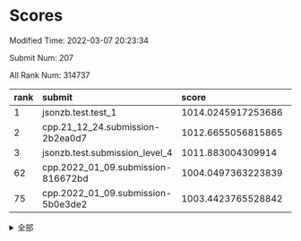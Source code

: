 # Scores

Modified Time: 2022-03-07 20:23:34

Submit Num: 207

All Rank Num: 314737

| rank |               submit               |       score        |       sigma        | pk_num |
| :--- | :--------------------------------- | :----------------- | :----------------- | :----- |
| 1    | jsonzb.test.test_1                 | 1014.0245917253686 | 0.8448552821352278 | 6080   |
| 2    | cpp.21_12_24.submission-2b2ea0d7   | 1012.6655056815865 | 0.8039765830819743 | 6082   |
| 3    | jsonzb.test.submission_level_4     | 1011.883004309914  | 0.7932439526313284 | 6082   |
| 62   | cpp.2022_01_09.submission-816672bd | 1004.0497363223839 | 0.7289532365456802 | 6084   |
| 75   | cpp.2022_01_09.submission-5b0e3de2 | 1003.4423765528842 | 0.7040232460556803 | 6090   |


<details>
<summary>全部</summary>

| rank |                 submit                 |       score        |       sigma        | pk_num |
| :--- | :------------------------------------- | :----------------- | :----------------- | :----- |
| 1    | jsonzb.test.test_1                     | 1014.0245917253686 | 0.8448552821352278 | 6080   |
| 2    | cpp.21_12_24.submission-2b2ea0d7       | 1012.6655056815865 | 0.8039765830819743 | 6082   |
| 3    | jsonzb.test.submission_level_4         | 1011.883004309914  | 0.7932439526313284 | 6082   |
| 4    | gobigger.level_3.submission_level_3_44 | 1011.4857314037955 | 0.7773539425263615 | 6086   |
| 5    | gobigger.level_3.submission_level_3_19 | 1011.2979821140066 | 0.7737382903686582 | 6088   |
| 6    | gobigger.level_3.submission_level_3_10 | 1011.2440357964639 | 0.7739665909192307 | 6078   |
| 7    | gobigger.level_3.submission_level_3_42 | 1011.1195962230564 | 0.7797050743953654 | 6079   |
| 8    | gobigger.level_3.submission_level_3_38 | 1010.9960038455815 | 0.7706080909247838 | 6082   |
| 9    | gobigger.level_3.submission_level_3_22 | 1010.8804528356692 | 0.7720870834439284 | 6080   |
| 10   | gobigger.level_3.submission_level_3_13 | 1010.8645624166508 | 0.7736064431925649 | 6083   |
| 11   | gobigger.level_3.submission_level_3_16 | 1010.7688287068473 | 0.7784274738518696 | 6082   |
| 12   | gobigger.level_3.submission_level_3_31 | 1010.6476217520984 | 0.7689377842853914 | 6079   |
| 13   | gobigger.level_3.submission_level_3_11 | 1010.6144860345023 | 0.7898225962079198 | 6082   |
| 14   | gobigger.level_3.submission_level_3_4  | 1010.6093285925158 | 0.7809365726286593 | 6080   |
| 15   | gobigger.level_3.submission_level_3_43 | 1010.5744423750507 | 0.7669511606068538 | 6083   |
| 16   | gobigger.level_3.submission_level_3_36 | 1010.5741864667013 | 0.7501753097257623 | 6085   |
| 17   | gobigger.level_3.submission_level_3_39 | 1010.4865761057523 | 0.7551555385092732 | 6082   |
| 18   | gobigger.level_3.submission_level_3_49 | 1010.3519760662136 | 0.7390305082232793 | 6085   |
| 19   | gobigger.level_3.submission_level_3_41 | 1010.3206341108269 | 0.7741772280769331 | 6085   |
| 20   | gobigger.level_3.submission_level_3_6  | 1010.252740293736  | 0.7452545990554668 | 6083   |
| 21   | gobigger.level_3.submission_level_3_30 | 1010.1725593776647 | 0.7577303044717315 | 6080   |
| 22   | gobigger.level_3.submission_level_3_7  | 1010.1725148040813 | 0.77490510358008   | 6083   |
| 23   | gobigger.level_3.submission_level_3_17 | 1010.1319310754686 | 0.7556005847552038 | 6080   |
| 24   | gobigger.level_3.submission_level_3_46 | 1010.0942669672211 | 0.7686831640312161 | 6079   |
| 25   | gobigger.level_3.submission_level_3_18 | 1010.0762547770856 | 0.7686129131641506 | 6081   |
| 26   | gobigger.level_3.submission_level_3_14 | 1009.9295307383865 | 0.7769190856149312 | 6076   |
| 27   | gobigger.level_3.submission_level_3_24 | 1009.9044198428553 | 0.7628512871243865 | 6083   |
| 28   | gobigger.level_3.submission_level_3_47 | 1009.8827613279273 | 0.7803552978967708 | 6087   |
| 29   | gobigger.level_3.submission_level_3_21 | 1009.8712121303319 | 0.7870578559205632 | 6080   |
| 30   | gobigger.level_3.submission_level_3_23 | 1009.8196112848827 | 0.7389758221324068 | 6084   |
| 31   | gobigger.level_3.submission_level_3_1  | 1009.6742166580942 | 0.7530768025148341 | 6085   |
| 32   | gobigger.level_3.submission_level_3_2  | 1009.5194489785159 | 0.748469096990282  | 6084   |
| 33   | gobigger.level_3.submission_level_3_26 | 1009.5002579250518 | 0.7551119712933868 | 6081   |
| 34   | gobigger.level_3.submission_level_3_48 | 1009.2969541441668 | 0.7334831678632555 | 6078   |
| 35   | gobigger.level_3.submission_level_3_3  | 1009.2820980462207 | 0.7363758809870584 | 6077   |
| 36   | gobigger.level_3.submission_level_3_40 | 1009.2739158681488 | 0.7320087313845843 | 6088   |
| 37   | gobigger.level_3.submission_level_3_34 | 1009.208761140229  | 0.7436006368610816 | 6081   |
| 38   | gobigger.level_3.submission_level_3_33 | 1009.2070570931421 | 0.7199614767894823 | 6080   |
| 39   | gobigger.level_3.submission_level_3_37 | 1009.194327275983  | 0.7528880382080798 | 6084   |
| 40   | gobigger.level_3.submission_level_3_8  | 1009.1476550645091 | 0.7558259314839515 | 6081   |
| 41   | gobigger.level_3.submission_level_3_32 | 1009.0992634899425 | 0.7370314008853338 | 6081   |
| 42   | gobigger.level_3.submission_level_3_28 | 1009.0783801184892 | 0.7473915805739351 | 6081   |
| 43   | gobigger.level_3.submission_level_3_20 | 1009.0601896932233 | 0.7547585434754328 | 6082   |
| 44   | gobigger.level_3.submission_level_3_29 | 1008.9830310122767 | 0.7438136270389997 | 6081   |
| 45   | gobigger.level_3.submission_level_3_5  | 1008.9341839138376 | 0.747180689156517  | 6084   |
| 46   | gobigger.level_3.submission_level_3_27 | 1008.914684892899  | 0.7564670727147271 | 6083   |
| 47   | gobigger.level_3.submission_level_3_9  | 1008.8008288359989 | 0.7555168440379824 | 6081   |
| 48   | gobigger.level_3.submission_level_3_35 | 1008.7687160659747 | 0.7527140904209454 | 6082   |
| 49   | gobigger.level_3.submission_level_3_15 | 1008.7555298486974 | 0.767146409417209  | 6078   |
| 50   | gobigger.level_3.submission_level_3_0  | 1008.7208494760954 | 0.7426610739077593 | 6080   |
| 51   | gobigger.level_3.submission_level_3_12 | 1008.6500951475867 | 0.7572965494825855 | 6081   |
| 52   | gobigger.level_3.submission_level_3_45 | 1008.5061857231847 | 0.7470089519499632 | 6079   |
| 53   | gobigger.level_3.submission_level_3_25 | 1008.134726323469  | 0.7438116713515014 | 6080   |
| 54   | gobigger.level_1.submission_level_1_39 | 1005.3979425375901 | 0.7235968924443982 | 6084   |
| 55   | gobigger.level_1.submission_level_1_36 | 1004.4772395338384 | 0.7173597912698039 | 6083   |
| 56   | gobigger.level_1.submission_level_1_40 | 1004.1835332510791 | 0.7147798734985799 | 6087   |
| 57   | gobigger.level_1.submission_level_1_34 | 1004.1716384746602 | 0.7037638110294244 | 6082   |
| 58   | gobigger.level_1.submission_level_1_18 | 1004.1588211563553 | 0.715814403913334  | 6083   |
| 59   | gobigger.level_1.submission_level_1_32 | 1004.133840701148  | 0.7145856555958336 | 6077   |
| 60   | gobigger.level_1.submission_level_1_47 | 1004.0676623529174 | 0.7119207012163177 | 6082   |
| 61   | gobigger.level_1.submission_level_1_29 | 1004.0626140557038 | 0.7243881264299866 | 6082   |
| 62   | cpp.2022_01_09.submission-816672bd     | 1004.0497363223839 | 0.7289532365456802 | 6084   |
| 63   | gobigger.level_1.submission_level_1_44 | 1004.0192094664536 | 0.7045953313344104 | 6086   |
| 64   | gobigger.level_1.submission_level_1_21 | 1003.9858759402979 | 0.7148698211450085 | 6081   |
| 65   | gobigger.level_1.submission_level_1_27 | 1003.9819719488388 | 0.7183976450002135 | 6088   |
| 66   | gobigger.level_1.submission_level_1_22 | 1003.9511451114145 | 0.7079861653605121 | 6079   |
| 67   | gobigger.level_1.submission_level_1_42 | 1003.9503214228804 | 0.7059732435337743 | 6081   |
| 68   | gobigger.level_1.submission_level_1_38 | 1003.8906704067067 | 0.7244452354940222 | 6082   |
| 69   | gobigger.level_1.submission_level_1_19 | 1003.7777963874413 | 0.7224042308037968 | 6082   |
| 70   | gobigger.level_1.submission_level_1_41 | 1003.6679004397055 | 0.7123714493771606 | 6081   |
| 71   | gobigger.level_1.submission_level_1_45 | 1003.6507556070236 | 0.7225870688539906 | 6084   |
| 72   | gobigger.level_1.submission_level_1_10 | 1003.5702528698685 | 0.7102695211374358 | 6081   |
| 73   | gobigger.level_1.submission_level_1_4  | 1003.5583506877333 | 0.7217346120420783 | 6084   |
| 74   | gobigger.level_1.submission_level_1_20 | 1003.4793889781982 | 0.7133340210183265 | 6087   |
| 75   | cpp.2022_01_09.submission-5b0e3de2     | 1003.4423765528842 | 0.7040232460556803 | 6090   |
| 76   | gobigger.level_1.submission_level_1_26 | 1003.4301090812278 | 0.7156889972962863 | 6083   |
| 77   | gobigger.level_1.submission_level_1_0  | 1003.4225630290716 | 0.7134600600809307 | 6081   |
| 78   | gobigger.level_1.submission_level_1_24 | 1003.3941679704589 | 0.7112353921827017 | 6078   |
| 79   | gobigger.level_1.submission_level_1_12 | 1003.3663298346266 | 0.7100768833699512 | 6083   |
| 80   | gobigger.level_1.submission_level_1_49 | 1003.3193397056918 | 0.7198842587465611 | 6085   |
| 81   | gobigger.level_1.submission_level_1_23 | 1003.2734142076604 | 0.7154727452016892 | 6081   |
| 82   | gobigger.level_1.submission_level_1_5  | 1003.2361772478173 | 0.7254019604769717 | 6086   |
| 83   | gobigger.level_1.submission_level_1_3  | 1003.1398642677564 | 0.7150345195164199 | 6084   |
| 84   | gobigger.level_1.submission_level_1_14 | 1003.0700140620884 | 0.7175679024430105 | 6083   |
| 85   | gobigger.level_1.submission_level_1_13 | 1003.0150639476092 | 0.7139174917727815 | 6079   |
| 86   | gobigger.level_1.submission_level_1_30 | 1003.0061786588603 | 0.7080435199189052 | 6082   |
| 87   | gobigger.level_1.submission_level_1_1  | 1002.9548382992241 | 0.7186367694117157 | 6081   |
| 88   | gobigger.level_1.submission_level_1_17 | 1002.9511898414135 | 0.7147006104578265 | 6078   |
| 89   | gobigger.level_1.submission_level_1_37 | 1002.9163241234023 | 0.7151915880205205 | 6081   |
| 90   | gobigger.level_1.submission_level_1_9  | 1002.8238717949229 | 0.7158025503752293 | 6082   |
| 91   | gobigger.level_1.submission_level_1_48 | 1002.821112492007  | 0.7157963753501325 | 6080   |
| 92   | gobigger.level_1.submission_level_1_2  | 1002.7959305318775 | 0.7124456811108381 | 6073   |
| 93   | gobigger.level_1.submission_level_1_8  | 1002.7802190011988 | 0.7152202058228545 | 6082   |
| 94   | gobigger.level_1.submission_level_1_46 | 1002.7094321049314 | 0.7204704856069779 | 6081   |
| 95   | gobigger.level_1.submission_level_1_31 | 1002.6875994953627 | 0.7152444749735976 | 6079   |
| 96   | gobigger.level_1.submission_level_1_33 | 1002.675147310418  | 0.7164776018123954 | 6083   |
| 97   | gobigger.level_1.submission_level_1_25 | 1002.6411744700821 | 0.7216174378946828 | 6083   |
| 98   | gobigger.level_1.submission_level_1_28 | 1002.613882139503  | 0.7114173380274543 | 6084   |
| 99   | gobigger.level_1.submission_level_1_11 | 1002.4987896602254 | 0.7097271455586502 | 6077   |
| 100  | gobigger.level_1.submission_level_1_15 | 1002.4921519620455 | 0.7079646495812272 | 6084   |
| 101  | gobigger.level_1.submission_level_1_6  | 1002.4120438407658 | 0.7130805225807957 | 6081   |
| 102  | gobigger.level_1.submission_level_1_43 | 1002.3481959687834 | 0.7205379929859164 | 6084   |
| 103  | gobigger.level_1.submission_level_1_7  | 1002.2466761965785 | 0.7153279411214193 | 6079   |
| 104  | gobigger.level_1.submission_level_1_16 | 1001.7258740176284 | 0.7140636318975977 | 6082   |
| 105  | gobigger.level_1.submission_level_1_35 | 1001.7208603038482 | 0.7082190382559975 | 6084   |
| 106  | gobigger.random.submission_random_0    | 997.5375240312459  | 0.6984681120003661 | 6083   |
| 107  | gobigger.random.submission_random_18   | 997.5087750810569  | 0.7060628561834182 | 6082   |
| 108  | gobigger.random.submission_random_26   | 997.1972254738145  | 0.70127584413717   | 6083   |
| 109  | gobigger.random.submission_random_30   | 997.0969982493026  | 0.696495013333258  | 6081   |
| 110  | gobigger.random.submission_random_28   | 996.8278332387983  | 0.6938600933093528 | 6082   |
| 111  | gobigger.random.submission_random_1    | 996.6839537549125  | 0.7048376229601137 | 6082   |
| 112  | gobigger.random.submission_random_32   | 996.6557259381342  | 0.7104951880189866 | 6080   |
| 113  | gobigger.random.submission_random_13   | 996.5458831907782  | 0.7125251330657593 | 6085   |
| 114  | gobigger.random.submission_random_8    | 996.5444063361917  | 0.7162203768996838 | 6082   |
| 115  | gobigger.random.submission_random_49   | 996.4489253319675  | 0.711352354200307  | 6078   |
| 116  | gobigger.random.submission_random_42   | 996.4411889328491  | 0.6947259849716673 | 6083   |
| 117  | gobigger.random.submission_random_9    | 996.4326462857183  | 0.7150112398560351 | 6085   |
| 118  | gobigger.random.submission_random_36   | 996.4103170489799  | 0.7009758314475846 | 6076   |
| 119  | gobigger.random.submission_random_41   | 996.3731707195612  | 0.6969377359205765 | 6081   |
| 120  | gobigger.random.submission_random_21   | 996.3726773896706  | 0.7061570462232928 | 6080   |
| 121  | gobigger.random.submission_random_17   | 996.3699175364768  | 0.7126720164994023 | 6079   |
| 122  | gobigger.random.submission_random_20   | 996.340837860639   | 0.7009131616682711 | 6080   |
| 123  | gobigger.random.submission_random_7    | 996.3291289253544  | 0.723108965626707  | 6082   |
| 124  | gobigger.random.submission_random_5    | 996.3236398714429  | 0.7055549537476251 | 6079   |
| 125  | gobigger.random.submission_random_22   | 996.3192906787763  | 0.7136647781914501 | 6078   |
| 126  | gobigger.random.submission_random_31   | 996.2795465036061  | 0.7040602719451771 | 6088   |
| 127  | gobigger.random.submission_random_16   | 996.2739225873804  | 0.71856595529679   | 6082   |
| 128  | gobigger.random.submission_random_46   | 996.1644126039195  | 0.7135970206538711 | 6084   |
| 129  | gobigger.random.submission_random_29   | 996.0699548758064  | 0.7018600778804119 | 6080   |
| 130  | gobigger.random.submission_random_14   | 996.0460975281064  | 0.7048224308296479 | 6081   |
| 131  | gobigger.random.submission_random_37   | 995.9997184072043  | 0.7164679281250439 | 6078   |
| 132  | gobigger.random.submission_random_47   | 995.9963159989305  | 0.7259016756399741 | 6083   |
| 133  | gobigger.random.submission_random_4    | 995.927825880959   | 0.7153806858915973 | 6086   |
| 134  | gobigger.random.submission_random_11   | 995.916901313794   | 0.7071810412473089 | 6087   |
| 135  | gobigger.random.submission_random_23   | 995.9023699075349  | 0.7151695532508513 | 6085   |
| 136  | gobigger.random.submission_random_6    | 995.8880004280498  | 0.7013973367929836 | 6081   |
| 137  | gobigger.random.submission_random_40   | 995.836510763273   | 0.7340982278545224 | 6078   |
| 138  | gobigger.random.submission_random_10   | 995.8222602065382  | 0.7082847635471473 | 6083   |
| 139  | gobigger.random.submission_random_44   | 995.7787755374161  | 0.7220026521336993 | 6081   |
| 140  | gobigger.random.submission_random_38   | 995.7262737086621  | 0.7059519513036505 | 6078   |
| 141  | gobigger.random.submission_random_3    | 995.7213940914755  | 0.6980361411748568 | 6082   |
| 142  | gobigger.random.submission_random_39   | 995.6955295521004  | 0.7201731189944282 | 6079   |
| 143  | gobigger.random.submission_random_33   | 995.549653553338   | 0.7125502868074273 | 6076   |
| 144  | gobigger.random.submission_random_34   | 995.548252914734   | 0.7053397762008664 | 6077   |
| 145  | gobigger.random.submission_random_2    | 995.3835605578813  | 0.7035866166795234 | 6079   |
| 146  | gobigger.random.submission_random_25   | 995.358770326231   | 0.7028097297187238 | 6080   |
| 147  | gobigger.random.submission_random_12   | 995.3556728882993  | 0.7100686067657068 | 6084   |
| 148  | gobigger.random.submission_random_24   | 995.301847479157   | 0.7260555404841011 | 6082   |
| 149  | gobigger.random.submission_random_43   | 995.2514139376198  | 0.705130032136364  | 6080   |
| 150  | gobigger.random.submission_random_48   | 995.221036555358   | 0.7028580033322275 | 6075   |
| 151  | gobigger.random.submission_random_45   | 995.0955537636545  | 0.7166534282041666 | 6078   |
| 152  | gobigger.level_2.submission_level_2_32 | 995.0362170738977  | 0.7505436343267488 | 6083   |
| 153  | gobigger.random.submission_random_27   | 995.0340698843235  | 0.7175072544084341 | 6085   |
| 154  | gobigger.random.submission_random_15   | 994.9611628606596  | 0.7244952247995112 | 6076   |
| 155  | gobigger.random.submission_random_19   | 994.3797799655047  | 0.7289023207110061 | 6077   |
| 156  | gobigger.random.submission_random_35   | 994.2929249783308  | 0.7107204664757031 | 6084   |
| 157  | gobigger.level_2.submission_level_2_7  | 993.9918722715487  | 0.7390672227364705 | 6084   |
| 158  | gobigger.level_2.submission_level_2_25 | 993.8673255882195  | 0.7362639636955737 | 6076   |
| 159  | gobigger.level_2.submission_level_2_23 | 993.8211527983632  | 0.7283005368343103 | 6078   |
| 160  | gobigger.level_2.submission_level_2_43 | 993.6848079590161  | 0.731350390161107  | 6084   |
| 161  | gobigger.level_2.submission_level_2_15 | 993.5697957063654  | 0.7491776178861791 | 6084   |
| 162  | gobigger.level_2.submission_level_2_39 | 993.5213634478087  | 0.7395284801414124 | 6082   |
| 163  | gobigger.level_2.submission_level_2_34 | 993.5147479929649  | 0.7354582453894838 | 6083   |
| 164  | gobigger.level_2.submission_level_2_28 | 993.4977546239793  | 0.7468899273232268 | 6090   |
| 165  | gobigger.level_2.submission_level_2_5  | 993.1293575865255  | 0.7456908449269093 | 6078   |
| 166  | gobigger.level_2.submission_level_2_33 | 993.0972351533363  | 0.741393949629803  | 6084   |
| 167  | gobigger.level_2.submission_level_2_2  | 993.0773424234965  | 0.7506431243805994 | 6081   |
| 168  | gobigger.level_2.submission_level_2_13 | 993.0265899296006  | 0.7517046703532595 | 6077   |
| 169  | gobigger.level_2.submission_level_2_48 | 992.951064016275   | 0.7470744669418158 | 6084   |
| 170  | gobigger.level_2.submission_level_2_18 | 992.8386442413387  | 0.7327617744234207 | 6084   |
| 171  | gobigger.level_2.submission_level_2_11 | 992.7836084703683  | 0.7284702702572806 | 6082   |
| 172  | gobigger.level_2.submission_level_2_42 | 992.7014190340608  | 0.7317959337537685 | 6077   |
| 173  | gobigger.level_2.submission_level_2_21 | 992.695347167776   | 0.7423874581277421 | 6083   |
| 174  | gobigger.level_2.submission_level_2_30 | 992.657787948506   | 0.7303439550334354 | 6087   |
| 175  | gobigger.level_2.submission_level_2_38 | 992.6566100055976  | 0.7393442652562966 | 6086   |
| 176  | gobigger.level_2.submission_level_2_3  | 992.4745347614627  | 0.7410228204541706 | 6087   |
| 177  | gobigger.level_2.submission_level_2_4  | 992.4586656921616  | 0.7582984227922153 | 6083   |
| 178  | gobigger.level_2.submission_level_2_49 | 992.4244869679503  | 0.7428754097530037 | 6083   |
| 179  | gobigger.level_2.submission_level_2_0  | 992.3309182630029  | 0.7394390404941843 | 6081   |
| 180  | gobigger.level_2.submission_level_2_19 | 992.3080946119973  | 0.7434009747250728 | 6077   |
| 181  | gobigger.level_2.submission_level_2_14 | 992.3075423099551  | 0.7406325452888789 | 6082   |
| 182  | gobigger.level_2.submission_level_2_17 | 992.2815387706282  | 0.7657363740025641 | 6083   |
| 183  | gobigger.level_2.submission_level_2_47 | 992.2754755202136  | 0.7399966396165745 | 6081   |
| 184  | gobigger.level_2.submission_level_2_16 | 992.2511891399821  | 0.7399659335007216 | 6084   |
| 185  | gobigger.level_2.submission_level_2_12 | 992.127603857706   | 0.7567934886229879 | 6081   |
| 186  | gobigger.level_2.submission_level_2_10 | 991.8770946386198  | 0.7327691466966908 | 6086   |
| 187  | gobigger.level_2.submission_level_2_8  | 991.6740304519562  | 0.7418353969758248 | 6080   |
| 188  | gobigger.level_2.submission_level_2_45 | 991.6593665991904  | 0.7446884285429864 | 6083   |
| 189  | gobigger.level_2.submission_level_2_27 | 991.6510841920134  | 0.7411850174578806 | 6084   |
| 190  | gobigger.level_2.submission_level_2_9  | 991.6327305571376  | 0.7393458580194678 | 6087   |
| 191  | gobigger.level_2.submission_level_2_22 | 991.5221490047575  | 0.7510787229443664 | 6085   |
| 192  | gobigger.level_2.submission_level_2_36 | 991.3365331074302  | 0.7521147946398523 | 6083   |
| 193  | gobigger.level_2.submission_level_2_37 | 991.3207318510628  | 0.7475578995212677 | 6085   |
| 194  | gobigger.level_2.submission_level_2_44 | 991.3138811706025  | 0.7375150636291867 | 6083   |
| 195  | gobigger.level_2.submission_level_2_20 | 991.1565400201736  | 0.7593899388356234 | 6082   |
| 196  | gobigger.level_2.submission_level_2_26 | 991.1522679740939  | 0.7538015524455998 | 6085   |
| 197  | gobigger.level_2.submission_level_2_24 | 991.1217687679723  | 0.7396911020820846 | 6083   |
| 198  | gobigger.level_2.submission_level_2_31 | 991.0203078542137  | 0.763195274710495  | 6084   |
| 199  | gobigger.level_2.submission_level_2_29 | 990.9991690153824  | 0.7571016056759554 | 6083   |
| 200  | gobigger.level_2.submission_level_2_41 | 990.9836555434177  | 0.7437318333866348 | 6083   |
| 201  | gobigger.level_2.submission_level_2_46 | 990.9555922825638  | 0.7442099608905447 | 6079   |
| 202  | gobigger.level_2.submission_level_2_6  | 990.8222018626444  | 0.7841271935047784 | 6084   |
| 203  | gobigger.level_2.submission_level_2_1  | 990.763192839124   | 0.7715574641042406 | 6085   |
| 204  | gobigger.level_2.submission_level_2_35 | 990.4282877382212  | 0.7684016748653331 | 6082   |
| 205  | gobigger.level_2.submission_level_2_40 | 990.1222013807491  | 0.7679976835276761 | 6081   |
| 206  | gobigger.none.submission_none_1        | 979.0476923955353  | 1.2666850030515429 | 6082   |
| 207  | gobigger.none.submission_none_0        | 976.7531632780905  | 1.450038035205623  | 6079   |

</details>